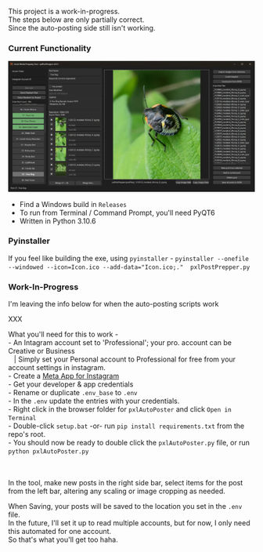 This project is a work-in-progress.
<br/>The steps below are only partially correct.
<br/>Since the auto-posting side still isn't working.

### Current Functionality

![pxlPostPrepper Window](_show/pxlPostPrepper_v0-0-1.webp)

 - Find a Windows build in `Releases`
 - To run from Terminal / Command Prompt, you'll need PyQT6
 - Written in Python 3.10.6


### Pyinstaller
If you feel like building the exe, using `pyinstaller` -
`pyinstaller --onefile --windowed --icon=Icon.ico --add-data="Icon.ico;."  pxlPostPrepper.py`


### Work-In-Progress
I'm leaving the info below for when the auto-posting scripts work

XXX

What you'll need for this to work -
<br/> - An Intagram account set to 'Professional'; your pro. account can be Creative or Business
<br/>&nbsp;&nbsp; | Simply set your Personal account to Professional for free from your account settings in instagram.
<br/> - Create a [Meta App for Instagram](https://developers.facebook.com/docs/instagram-platform/create-an-instagram-app)
<br/> - Get your developer & app credentials
<br/> - Rename or duplicate `.env_base` to `.env`
<br/> - In the `.env` update the entries with your credentials.
<br/> - Right click in the browser folder for `pxlAutoPoster` and click `Open in Terminal`
<br/> - Double-click `setup.bat` -or- run `pip install requirements.txt` from the repo's root.
<br/> - You should now be ready to double click the `pxlAutoPoster.py` file, or run `python pxlAutoPoster.py`

<br/>
<br/> In the tool, make new posts in the right side bar, select items for the post from the left bar, altering any scaling or image cropping as needed.

When Saving, your posts will be saved to the location you set in the `.env` file.
<br/>In the future, I'll set it up to read multiple accounts, but for now, I only need this automated for one account.
<br/>So that's what you'll get too haha.